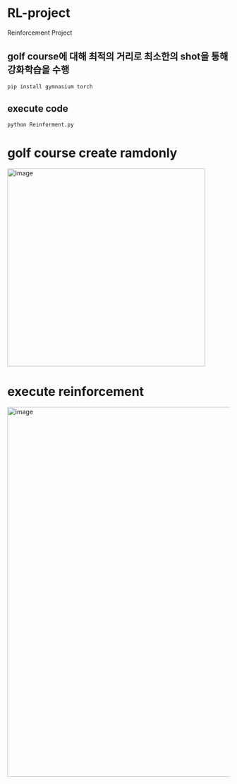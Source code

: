 # RL-project
Reinforcement Project

## golf course에 대해 최적의 거리로 최소한의 shot을 통해 강화학습을 수행

``` python
pip install gymnasium torch 
```

## execute code
```
python Reinforment.py
```

# golf course create ramdonly
<img width="448" alt="image" src="https://github.com/Jeremy-su1/RL-project/assets/44183045/2cc35447-ab6b-4ee7-a07d-e2a0b48b916a">


# execute reinforcement
<img width="837" alt="image" src="https://github.com/Jeremy-su1/RL-project/assets/44183045/1d1568ef-408f-4759-b169-dc727a7db970">

